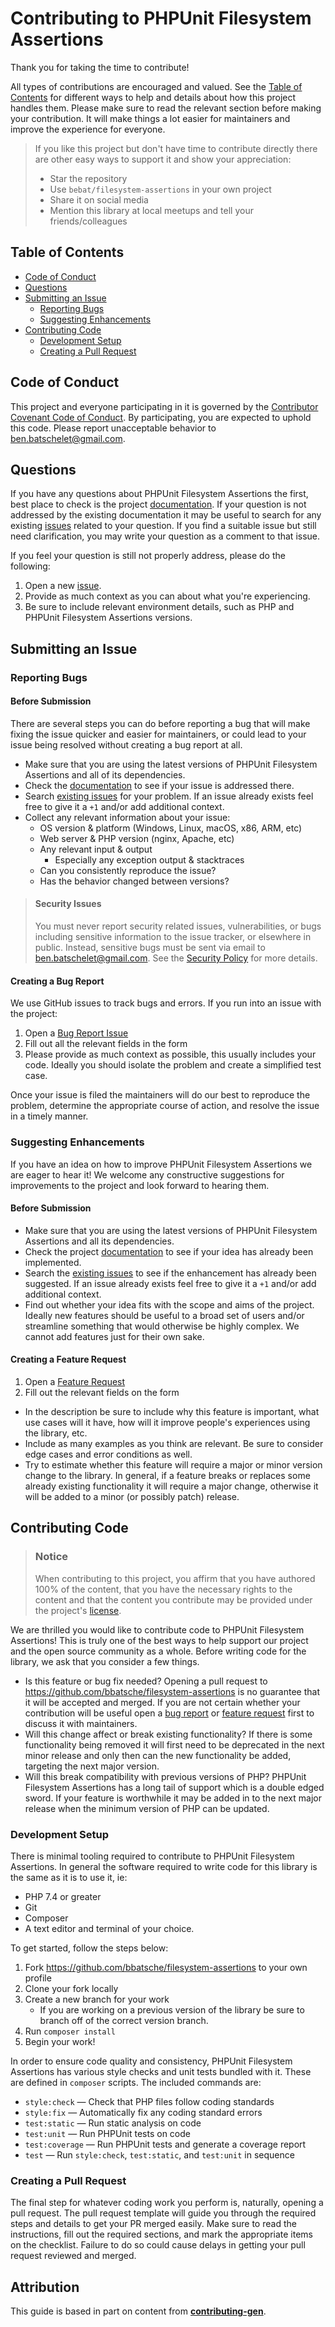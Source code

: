 <!-- omit in toc -->
# Contributing to PHPUnit Filesystem Assertions

Thank you for taking the time to contribute!

All types of contributions are encouraged and valued. See the [Table of Contents](#table-of-contents) for different ways to help and details about how this project handles them. Please make sure to read the relevant section before making your contribution. It will make things a lot easier for maintainers and improve the experience for everyone.

> If you like this project but don't have time to contribute directly there are other easy ways to support it and show your appreciation:
> - Star the repository
> - Use `bebat/filesystem-assertions` in your own project
> - Share it on social media
> - Mention this library at local meetups and tell your friends/colleagues

<!-- omit in toc -->
## Table of Contents

- [Code of Conduct](#code-of-conduct)
- [Questions](#questions)
- [Submitting an Issue](#submitting-an-issue)
  - [Reporting Bugs](#reporting-bugs)
  - [Suggesting Enhancements](#suggesting-enhancements)
- [Contributing Code](#contributing-code)
  - [Development Setup](#development-setup)
  - [Creating a Pull Request](#creating-a-pull-request)

## Code of Conduct

This project and everyone participating in it is governed by the [Contributor Covenant Code of Conduct](CODE_OF_CONDUCT.md). By participating, you are expected to uphold this code. Please report unacceptable behavior to <ben.batschelet@gmail.com>.

## Questions

If you have any questions about PHPUnit Filesystem Assertions the first, best place to check is the project [documentation](README.md). If your question is not addressed by the existing documentation it may be useful to search for any existing [issues](https://github.com/bbatsche/filesystem-assertions/issues) related to your question. If you find a suitable issue but still need clarification, you may write your question as a comment to that issue.

If you feel your question is still not properly address, please do the following:

1. Open a new [issue](https://github.com/bbatsche/filesystem-assertions/issues/new).
2. Provide as much context as you can about what you're experiencing.
3. Be sure to include relevant environment details, such as PHP and PHPUnit Filesystem Assertions versions.

## Submitting an Issue

### Reporting Bugs

<!-- omit in toc -->
#### Before Submission

There are several steps you can do before reporting a bug that will make fixing the issue quicker and easier for maintainers, or could lead to your issue being resolved without creating a bug report at all.

- Make sure that you are using the latest versions of PHPUnit Filesystem Assertions and all of its dependencies.
- Check the [documentation](README.md) to see if your issue is addressed there.
- Search [existing issues](https://github.com/bbatsche/filesystem-assertions/issues) for your problem. If an issue already exists feel free to give it a `+1` and/or add additional context.
- Collect any relevant information about your issue:
  - OS version & platform (Windows, Linux, macOS, x86, ARM, etc)
  - Web server & PHP version (nginx, Apache, etc)
  - Any relevant input & output
    - Especially any exception output & stacktraces
  - Can you consistently reproduce the issue?
  - Has the behavior changed between versions?

<!-- omit in toc -->
> #### Security Issues
>
> You must never report security related issues, vulnerabilities, or bugs including sensitive information to the issue tracker, or elsewhere in public. Instead, sensitive bugs must be sent via email to <ben.batschelet@gmail.com>. See the [Security Policy](SECURITY.md) for more details.

<!-- omit in toc -->
#### Creating a Bug Report

We use GitHub issues to track bugs and errors. If you run into an issue with the project:

1. Open a [Bug Report Issue](https://github.com/bbatsche/filesystem-assertions/issues/new?labels=bug&template=bug_report.yml&title=%5BBug%5D%3A+)
2. Fill out all the relevant fields in the form
3. Please provide as much context as possible, this usually includes your code. Ideally you should isolate the problem and create a simplified test case.

Once your issue is filed the maintainers will do our best to reproduce the problem, determine the appropriate course of action, and resolve the issue in a timely manner.

### Suggesting Enhancements

If you have an idea on how to improve PHPUnit Filesystem Assertions we are eager to hear it! We welcome any constructive suggestions for improvements to the project and look forward to hearing them.

<!-- omit in toc -->
#### Before Submission

- Make sure that you are using the latest versions of PHPUnit Filesystem Assertions and all its dependencies.
- Check the project [documentation](README.md) to see if your idea has already been implemented.
- Search the [existing issues](https://github.com/bbatsche/filesystem-assertions/issues) to see if the enhancement has already been suggested. If an issue already exists feel free to give it a `+1` and/or add additional context.
- Find out whether your idea fits with the scope and aims of the project. Ideally new features should be useful to a broad set of users and/or streamline something that would otherwise be highly complex. We cannot add features just for their own sake.

<!-- omit in toc -->
#### Creating a Feature Request

1. Open a [Feature Request](https://github.com/bbatsche/filesystem-assertions/issues/new?labels=feature&template=feature_request.yml&title=%5BFeature%5D%3A+)
2. Fill out the relevant fields on the form
  - In the description be sure to include why this feature is important, what use cases will it have, how will it improve people's experiences using the library, etc.
  - Include as many examples as you think are relevant. Be sure to consider edge cases and error conditions as well.
  - Try to estimate whether this feature will require a major or minor version change to the library. In general, if a feature breaks or replaces some already existing functionality it will require a major change, otherwise it will be added to a minor (or possibly patch) release.

## Contributing Code

> ### Notice <!-- omit in toc -->
> When contributing to this project, you affirm that you have authored 100% of the content, that you have the necessary rights to the content and that the content you contribute may be provided under the project's [license](LICENSE).

We are thrilled you would like to contribute code to PHPUnit Filesystem Assertions! This is truly one of the best ways to help support our project and the open source community as a whole. Before writing code for the library, we ask that you consider a few things.

- Is this feature or bug fix needed? Opening a pull request to https://github.com/bbatsche/filesystem-assertions is no guarantee that it will be accepted and merged. If you are not certain whether your contribution will be useful open a [bug report](#creating-a-bug-report) or [feature request](#creating-a-feature-request) first to discuss it with maintainers.
- Will this change affect or break existing functionality? If there is some functionality being removed it will first need to be deprecated in the next minor release and only then can the new functionality be added, targeting the next major version.
- Will this break compatibility with previous versions of PHP? PHPUnit Filesystem Assertions has a long tail of support which is a double edged sword. If your feature is worthwhile it may be added in to the next major release when the minimum version of PHP can be updated.

### Development Setup

There is minimal tooling required to contribute to PHPUnit Filesystem Assertions. In general the software required to write code for this library is the same as it is to use it, ie:

- PHP 7.4 or greater
- Git
- Composer
- A text editor and terminal of your choice.

To get started, follow the steps below:

1. Fork https://github.com/bbatsche/filesystem-assertions to your own profile
2. Clone your fork locally
3. Create a new branch for your work
   - If you are working on a previous version of the library be sure to branch off of the correct version branch.
4. Run `composer install`
5. Begin your work!

In order to ensure code quality and consistency, PHPUnit Filesystem Assertions has various style checks and unit tests bundled with it. These are defined in `composer` scripts. The included commands are:

- `style:check` &mdash; Check that PHP files follow coding standards
- `style:fix` &mdash; Automatically fix any coding standard errors
- `test:static` &mdash; Run static analysis on code
- `test:unit` &mdash; Run PHPUnit tests on code
- `test:coverage` &mdash; Run PHPUnit tests and generate a coverage report
- `test` &mdash; Run `style:check`, `test:static`, and `test:unit` in sequence

### Creating a Pull Request

The final step for whatever coding work you perform is, naturally, opening a pull request. The pull request template will guide you through the required steps and details to get your PR merged easily. Make sure to read the instructions, fill out the required sections, and mark the appropriate items on the checklist. Failure to do so could cause delays in getting your pull request reviewed and merged.

<!-- omit in toc -->
## Attribution
This guide is based in part on content from [**contributing-gen**](https://github.com/bttger/contributing-gen).
